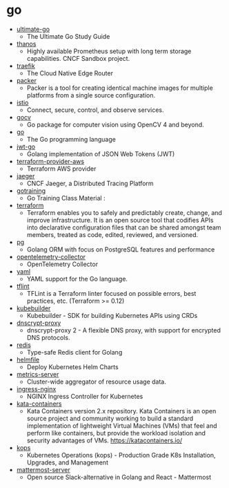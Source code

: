 # go
- [ultimate-go](https://github.com/hoanhan101/ultimate-go)
  - The Ultimate Go Study Guide
- [thanos](https://github.com/thanos-io/thanos)
  - Highly available Prometheus setup with long term storage capabilities. CNCF Sandbox project.
- [traefik](https://github.com/containous/traefik)
  - The Cloud Native Edge Router
- [packer](https://github.com/hashicorp/packer)
  - Packer is a tool for creating identical machine images for multiple platforms from a single source configuration.
- [istio](https://github.com/istio/istio)
  - Connect, secure, control, and observe services.
- [gocv](https://github.com/hybridgroup/gocv)
  - Go package for computer vision using OpenCV 4 and beyond.
- [go](https://github.com/golang/go)
  - The Go programming language
- [jwt-go](https://github.com/dgrijalva/jwt-go)
  - Golang implementation of JSON Web Tokens (JWT)
- [terraform-provider-aws](https://github.com/terraform-providers/terraform-provider-aws)
  - Terraform AWS provider
- [jaeger](https://github.com/jaegertracing/jaeger)
  - CNCF Jaeger, a Distributed Tracing Platform
- [gotraining](https://github.com/ardanlabs/gotraining)
  - Go Training Class Material :
- [terraform](https://github.com/hashicorp/terraform)
  - Terraform enables you to safely and predictably create, change, and improve infrastructure. It is an open source tool that codifies APIs into declarative configuration files that can be shared amongst team members, treated as code, edited, reviewed, and versioned.
- [pg](https://github.com/go-pg/pg)
  - Golang ORM with focus on PostgreSQL features and performance
- [opentelemetry-collector](https://github.com/open-telemetry/opentelemetry-collector)
  - OpenTelemetry Collector
- [yaml](https://github.com/go-yaml/yaml)
  - YAML support for the Go language.
- [tflint](https://github.com/terraform-linters/tflint)
  - TFLint is a Terraform linter focused on possible errors, best practices, etc. (Terraform >= 0.12)
- [kubebuilder](https://github.com/kubernetes-sigs/kubebuilder)
  - Kubebuilder - SDK for building Kubernetes APIs using CRDs
- [dnscrypt-proxy](https://github.com/DNSCrypt/dnscrypt-proxy)
  - dnscrypt-proxy 2 - A flexible DNS proxy, with support for encrypted DNS protocols.
- [redis](https://github.com/go-redis/redis)
  - Type-safe Redis client for Golang
- [helmfile](https://github.com/roboll/helmfile)
  - Deploy Kubernetes Helm Charts
- [metrics-server](https://github.com/kubernetes-sigs/metrics-server)
  - Cluster-wide aggregator of resource usage data.
- [ingress-nginx](https://github.com/kubernetes/ingress-nginx)
  - NGINX Ingress Controller for Kubernetes
- [kata-containers](https://github.com/kata-containers/kata-containers)
  - Kata Containers version 2.x repository. Kata Containers is an open source project and community working to build a standard implementation of lightweight Virtual Machines (VMs) that feel and perform like containers, but provide the workload isolation and security advantages of VMs. https://katacontainers.io/
- [kops](https://github.com/kubernetes/kops)
  - Kubernetes Operations (kops) - Production Grade K8s Installation, Upgrades, and Management
- [mattermost-server](https://github.com/mattermost/mattermost-server)
  - Open source Slack-alternative in Golang and React - Mattermost
